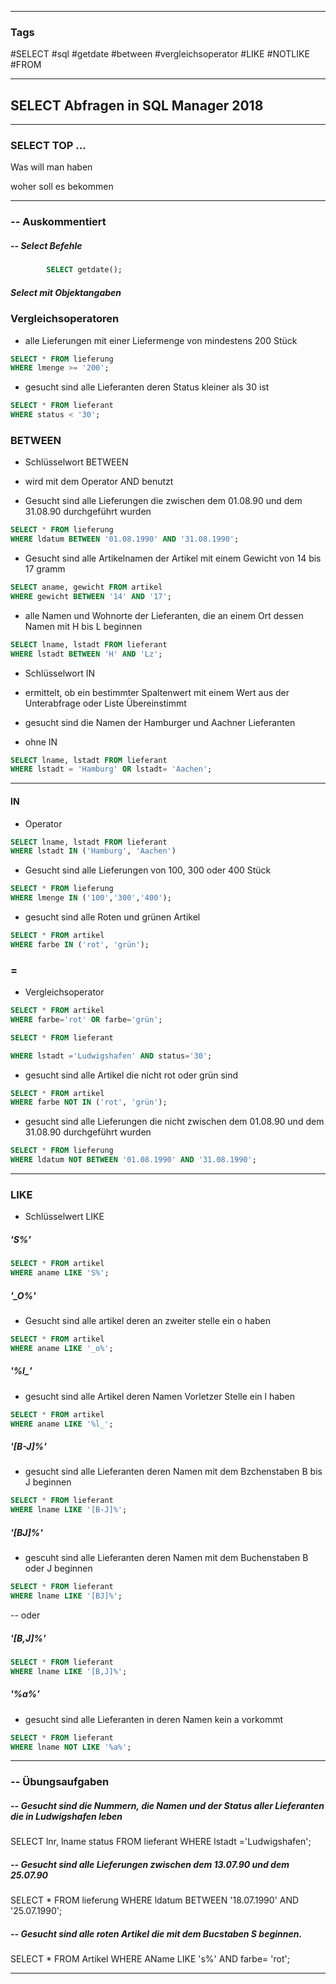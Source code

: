 

____________________________________________________________________________
### Tags

#SELECT
#sql
#getdate
#between
#vergleichsoperator
#LIKE
#NOTLIKE
#FROM



____________________________________________________________________________

## SELECT Abfragen in SQL Manager 2018

____________________________________________________________________________


### SELECT TOP ...

Was will man haben

woher soll es bekommen


____________________________________________________________________________

### -- Auskommentiert


##### -- Select Befehle
```sql
		SELECT getdate();
```



##### Select mit Objektangaben
### Vergleichsoperatoren

- alle Lieferungen mit einer Liefermenge von mindestens 200 Stück

```sql
SELECT * FROM lieferung
WHERE lmenge >= '200';
```


- gesucht sind alle Lieferanten deren Status kleiner als 30 ist

```sql
SELECT * FROM lieferant
WHERE status < '30';
```

### BETWEEN

- Schlüsselwort BETWEEN
- wird mit dem Operator AND benutzt

- Gesucht sind alle Lieferungen die zwischen dem 01.08.90 und dem 31.08.90 durchgeführt wurden

```sql
SELECT * FROM lieferung
WHERE ldatum BETWEEN '01.08.1990' AND '31.08.1990';
```


- Gesucht sind alle Artikelnamen der Artikel mit einem Gewicht von 14 bis 17 gramm

```sql
SELECT aname, gewicht FROM artikel
WHERE gewicht BETWEEN '14' AND '17';
```


- alle Namen und Wohnorte der Lieferanten, die an einem Ort dessen Namen mit H bis L beginnen

```sql
SELECT lname, lstadt FROM lieferant
WHERE lstadt BETWEEN 'H' AND 'Lz';
```


- Schlüsselwort IN
- ermittelt, ob ein bestimmter Spaltenwert mit einem Wert aus der Unterabfrage oder Liste Übereinstimmt

- gesucht sind die Namen der Hamburger und Aachner Lieferanten

- ohne IN

```sql
SELECT lname, lstadt FROM lieferant
WHERE lstadt = 'Hamburg' OR lstadt= 'Aachen';
```

______________
#### IN 
- Operator

```sql
SELECT lname, lstadt FROM lieferant
WHERE lstadt IN ('Hamburg', 'Aachen')
```


- Gesucht sind alle Lieferungen von 100, 300 oder 400 Stück

```sql
SELECT * FROM lieferung
WHERE lmenge IN ('100','300','400');
```


- gesucht sind alle Roten und grünen Artikel

```sql
SELECT * FROM artikel
WHERE farbe IN ('rot', 'grün');
```


### =
- Vergleichsoperator

```sql
SELECT * FROM artikel
WHERE farbe='rot' OR farbe='grün';
```

```sql
SELECT * FROM lieferant
```

```sql
WHERE lstadt ='Ludwigshafen' AND status='30';
```


- gesucht sind alle Artikel die nicht rot oder grün sind

```sql
SELECT * FROM artikel
WHERE farbe NOT IN ('rot', 'grün');
```


- gesucht sind alle Lieferungen die nicht zwischen dem 01.08.90 und dem 31.08.90 durchgeführt wurden

```sql
SELECT * FROM lieferung
WHERE ldatum NOT BETWEEN '01.08.1990' AND '31.08.1990';
```




------------------------------------------------------------------------------------
###  LIKE

- Schlüsselwert LIKE

##### 'S%'

```sql
SELECT * FROM artikel
WHERE aname LIKE 'S%';
```

##### '_O%'
- Gesucht sind alle artikel deren an zweiter stelle ein o haben
```sql
SELECT * FROM artikel
WHERE aname LIKE '_o%';
```

##### '%l_'

- gesucht sind alle Artikel deren Namen Vorletzer Stelle ein l haben
```sql
SELECT * FROM artikel
WHERE aname LIKE '%l_';
```

##### '[B-J]%'

- gesucht sind alle Lieferanten deren Namen mit dem Bzchenstaben B bis J beginnen
```sql
SELECT * FROM lieferant
WHERE lname LIKE '[B-J]%';
```

##### '[BJ]%'
- gescuht sind alle Lieferanten deren Namen mit dem Buchenstaben B oder J beginnen
```sql
SELECT * FROM lieferant
WHERE lname LIKE '[BJ]%';
```
-- oder

##### '[B,J]%'

```sql
SELECT * FROM lieferant
WHERE lname LIKE '[B,J]%';
```

##### '%a%'
- gesucht sind alle Lieferanten in deren Namen kein a vorkommt
```sql
SELECT * FROM lieferant
WHERE lname NOT LIKE '%a%';
```

____________________________________________________________________________

### -- Übungsaufgaben

##### -- Gesucht sind die Nummern, die Namen und der Status aller Lieferanten die in Ludwigshafen leben
SELECT lnr, lname status FROM lieferant
WHERE lstadt ='Ludwigshafen';

##### -- Gesucht sind alle Lieferungen zwischen dem 13.07.90 und dem 25.07.90
SELECT * FROM lieferung
WHERE ldatum BETWEEN '18.07.1990' AND '25.07.1990';

##### -- Gesucht sind alle roten Artikel die mit dem Bucstaben S beginnen.
SELECT * FROM Artikel
WHERE AName LIKE 's%' AND farbe= 'rot';

------------------------------------------------------------------------------------------





